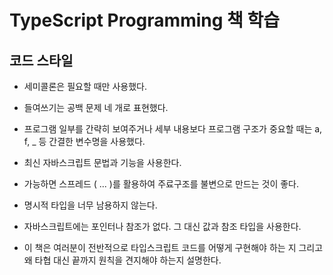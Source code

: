 # TypeScript Programming 책 학습

## 코드 스타일

- 세미콜론은 필요할 때만 사용했다.
- 들여쓰기는 공백 문제 네 개로 표현했다.
- 프로그램 일부를 간략히 보여주거나 세부 내용보다 프로그램 구조가 중요할 때는 a, f, \_ 등 간결한 변수명을 사용했다.

- 최신 자바스크립트 문법과 기능을 사용한다.
- 가능하면 스프레드 ( ... )를 활용하여 주료구조를 불변으로 만드는 것이 좋다.
- 명시적 타입을 너무 남용하지 않는다.

- 자바스크립트에는 포인터나 참조가 없다. 그 대신 값과 참조 타입을 사용한다.
- 이 책은 여러분이 전반적으로 타입스크립트 코드를 어떻게 구현해야 하는 지 그리고 왜 타협 대신 끝까지 원칙을 견지해야 하는지 설명한다.
